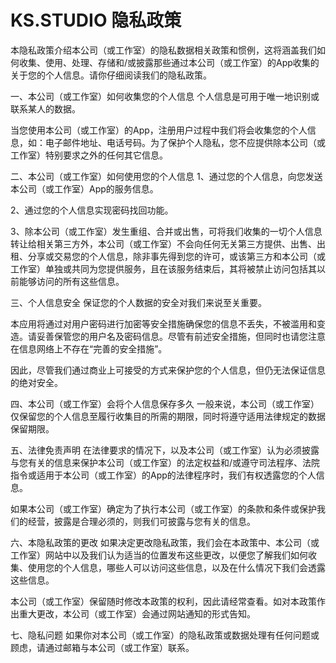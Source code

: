 # KS.STUDIO 隐私政策
本隐私政策介绍本公司（或工作室）的隐私数据相关政策和惯例，这将涵盖我们如何收集、使用、处理、存储和/或披露那些通过本公司（或工作室）的App收集的关于您的个人信息。请你仔细阅读我们的隐私政策。
 
一、本公司（或工作室）如何收集您的个人信息
个人信息是可用于唯一地识别或联系某人的数据。
 
当您使用本公司（或工作室）的App，注册用户过程中我们将会收集您的个人信息，如：电子邮件地址、电话号码。为了保护个人隐私，您不应提供除本公司（或工作室）特别要求之外的任何其它信息。
 
二、本公司（或工作室）如何使用您的个人信息
1、通过您的个人信息，向您发送本公司（或工作室）App的服务信息。
 
2、通过您的个人信息实现密码找回功能。
 
3、除本公司（或工作室）发生重组、合并或出售，可将我们收集的一切个人信息转让给相关第三方外，本公司（或工作室）不会向任何无关第三方提供、出售、出租、分享或交易您的个人信息，除非事先得到您的许可，或该第三方和本公司（或工作室）单独或共同为您提供服务，且在该服务结束后，其将被禁止访问包括其以前能够访问的所有这些信息。
 
三、个人信息安全
保证您的个人数据的安全对我们来说至关重要。
 
本应用将通过对用户密码进行加密等安全措施确保您的信息不丢失，不被滥用和变造。请妥善保管您的用户名及密码信息。尽管有前述安全措施，但同时也请您注意在信息网络上不存在“完善的安全措施”。
 
因此，尽管我们通过商业上可接受的方式来保护您的个人信息，但仍无法保证信息的绝对安全。
 
四、本公司（或工作室）会将个人信息保存多久
一般来说，本公司（或工作室）仅保留您的个人信息至履行收集目的所需的期限，同时将遵守适用法律规定的数据保留期限。
 
五、法律免责声明
在法律要求的情况下，以及本公司（或工作室）认为必须披露与您有关的信息来保护本公司（或工作室）的法定权益和/或遵守司法程序、法院指令或适用于本公司（或工作室）的App的法律程序时，我们有权透露您的个人信息。
 
如果本公司（或工作室）确定为了执行本公司（或工作室）的条款和条件或保护我们的经营，披露是合理必须的，则我们可披露与您有关的信息。
 
六、本隐私政策的更改
如果决定更改隐私政策，我们会在本政策中、本公司（或工作室）网站中以及我们认为适当的位置发布这些更改，以便您了解我们如何收集、使用您的个人信息，哪些人可以访问这些信息，以及在什么情况下我们会透露这些信息。
 
本公司（或工作室）保留随时修改本政策的权利，因此请经常查看。如对本政策作出重大更改，本公司（或工作室）会通过网站通知的形式告知。
 
七、隐私问题
如果你对本公司（或工作室）的隐私政策或数据处理有任何问题或顾虑，请通过邮箱与本公司（或工作室）联系。
